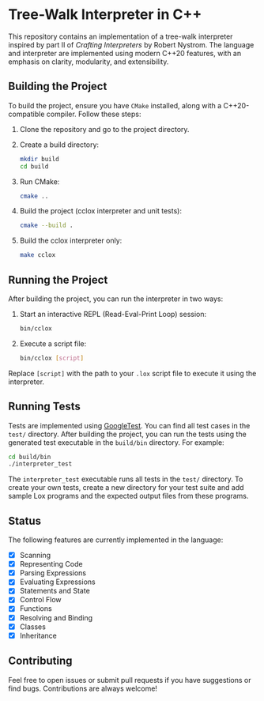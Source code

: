 # Tree-Walk Interpreter in C++

This repository contains an implementation of a tree-walk interpreter inspired by part II of *Crafting Interpreters* by Robert Nystrom. The language and interpreter are implemented using modern C++20 features, with an emphasis on clarity, modularity, and extensibility.

## Building the Project

To build the project, ensure you have `CMake` installed, along with a C++20-compatible compiler. Follow these steps:

1. Clone the repository and go to the project directory.

2. Create a build directory:
    ```bash
    mkdir build
    cd build
    ```

3. Run CMake:
    ```bash
    cmake ..
    ```

4. Build the project (cclox interpreter and unit tests):
    ```bash
    cmake --build .
    ```

5. Build the cclox interpreter only:
    ```bash
    make cclox
    ```

## Running the Project
After building the project, you can run the interpreter in two ways:
1. Start an interactive REPL (Read-Eval-Print Loop) session:
    ```bash
    bin/cclox
    ```

2. Execute a script file:
    ```bash
    bin/cclox [script]
    ```
Replace `[script]` with the path to your `.lox` script file to execute it using the interpreter.

## Running Tests
Tests are implemented using [GoogleTest](https://github.com/google/googletest). You can find all test cases in the `test/` directory. After building the project, you can run the tests using the generated test executable in the `build/bin` directory. For example:
```bash
cd build/bin
./interpreter_test
```

The `interpreter_test` executable runs all tests in the `test/` directory. To create your own tests, create a new directory for your test suite and add sample Lox programs and the expected output files from these programs.

## Status
The following features are currently implemented in the language:
- [x] Scanning
- [x] Representing Code
- [x] Parsing Expressions
- [x] Evaluating Expressions
- [x] Statements and State
- [x] Control Flow
- [x] Functions
- [x] Resolving and Binding
- [x] Classes
- [x] Inheritance

## Contributing
Feel free to open issues or submit pull requests if you have suggestions or find bugs. Contributions are always welcome!
